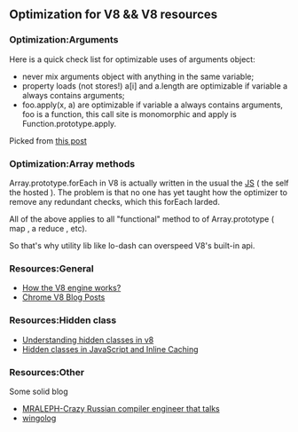## Optimization for V8 && V8 resources

### Optimization:Arguments

Here is a quick check list for optimizable uses of arguments object:

+ never mix arguments object with anything in the same variable;
+ property loads (not stores!) a[i] and a.length are optimizable if  variable a always contains arguments;
+ foo.apply(x, a) are optimizable if variable a always contains arguments, foo is a function, this call site is monomorphic and apply is Function.prototype.apply.

Picked from [this post](http://mrale.ph/blog/2015/11/02/crankshaft-vs-arguments-object.html)

### Optimization:Array methods

Array.prototype.forEach in V8 is actually written in the usual the [JS](https://github.com/v8/v8/blob/ba41489da55a3484ceb5ac84c07de546578a2161/src/array.js#L1176-L1205) ( the self the hosted ). The problem is that no one has yet taught how the optimizer to remove any redundant checks, which this forEach larded. 

All of the above applies to all "functional" method to of Array.prototype ( map , a reduce , etc).

So that's why utility lib like lo-dash can overspeed V8's built-in api.

### Resources:General

+ [How the V8 engine works?](http://thibaultlaurens.github.io/javascript/2013/04/29/how-the-v8-engine-works/)
+ [Chrome V8 Blog Posts](https://developers.google.com/v8/blog-posts)

### Resources:Hidden class

+ [Understanding hidden classes in v8](http://debuggable.com/posts/understanding-hidden-classes-in-v8:4c7e81e4-1330-4398-8bd2-761bcbdd56cb)
+ [Hidden classes in JavaScript and Inline Caching](https://gist.github.com/twokul/9501770)

### Resources:Other

Some solid blog

+ [MRALEPH-Crazy Russian compiler engineer that talks](http://mrale.ph/)
+ [wingolog](https://wingolog.org/tags/v8)